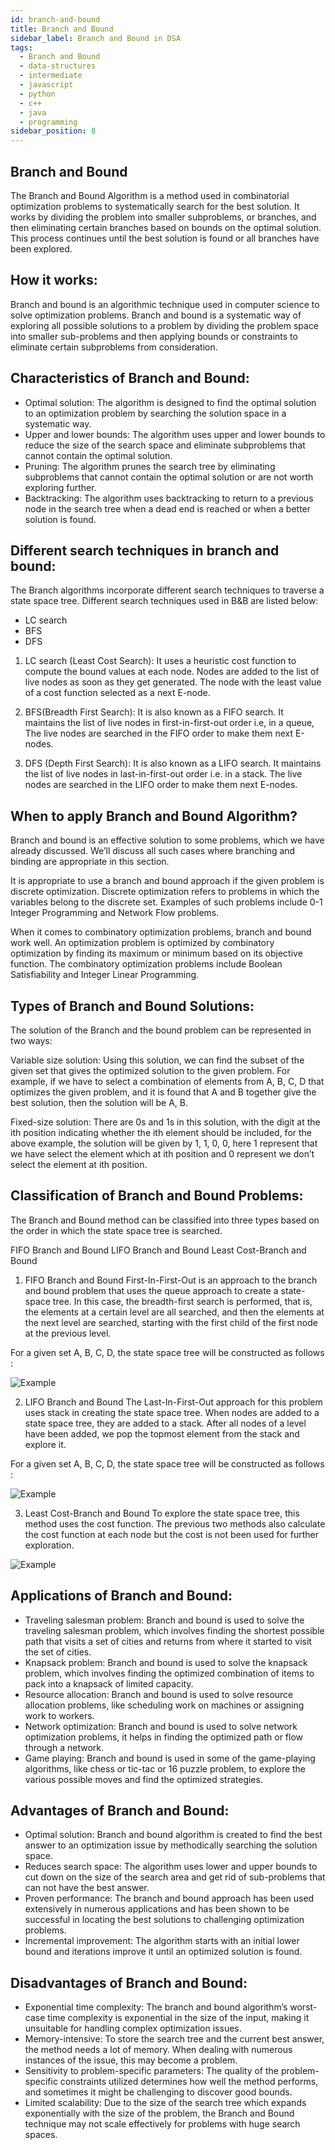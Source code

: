 ```yaml
---
id: branch-and-bound
title: Branch and Bound
sidebar_label: Branch and Bound in DSA
tags:
  - Branch and Bound
  - data-structures
  - intermediate
  - javascript
  - python
  - c++
  - java
  - programming
sidebar_position: 8
---
```


## Branch and Bound

The Branch and Bound Algorithm is a method used in combinatorial optimization problems to systematically search for the best solution. It works by dividing the problem into smaller subproblems, or branches, and then eliminating certain branches based on bounds on the optimal solution. This process continues until the best solution is found or all branches have been explored. 

## How it works:

Branch and bound is an algorithmic technique used in computer science to solve optimization problems. Branch and bound is a systematic way of exploring all possible solutions to a problem by dividing the problem space into smaller sub-problems and then applying bounds or constraints to eliminate certain subproblems from consideration.

## Characteristics of Branch and Bound:

- Optimal solution: The algorithm is designed to find the optimal solution to an optimization problem by searching the solution space in a systematic way.
- Upper and lower bounds: The algorithm uses upper and lower bounds to reduce the size of the search space and eliminate subproblems that cannot contain the optimal solution.
- Pruning: The algorithm prunes the search tree by eliminating subproblems that cannot contain the optimal solution or are not worth exploring further.
- Backtracking: The algorithm uses backtracking to return to a previous node in the search tree when a dead end is reached or when a better solution is found.

## Different search techniques in branch and bound:

The Branch  algorithms incorporate different search techniques to traverse a state space tree. Different search techniques used in B&B are listed below:

- LC search
- BFS
- DFS

1. LC search (Least Cost Search):
It uses a heuristic cost function to compute the bound values at each node. Nodes are added to the list of live nodes as soon as they get generated.
The node with the least value of a cost function selected as a next E-node.

2. BFS(Breadth First Search):
It is also known as a FIFO search.
It maintains the list of live nodes in first-in-first-out order i.e, in a queue, The live nodes are searched in the FIFO order to make them next E-nodes.

3. DFS (Depth First Search):
It is also known as a LIFO search.
It maintains the list of live nodes in last-in-first-out order i.e. in a stack.
The live nodes are searched in the LIFO order to make them next E-nodes.

## When to apply Branch and Bound Algorithm?

Branch and bound is an effective solution to some problems, which we have already discussed. We’ll discuss all such cases where branching and binding are appropriate in this section.

It is appropriate to use a branch and bound approach if the given problem is discrete optimization. Discrete optimization refers to problems in which the variables belong to the discrete set. Examples of such problems include 0-1 Integer Programming and Network Flow problems.

When it comes to combinatory optimization problems, branch and bound work well. An optimization problem is optimized by combinatory optimization by finding its maximum or minimum based on its objective function. The combinatory optimization problems include Boolean Satisfiability and Integer Linear Programming.

## Types of Branch and Bound Solutions:

The solution of the Branch and the bound problem can be represented in two ways:

Variable size solution: Using this solution, we can find the subset of the given set that gives the optimized solution to the given problem. For example, if we have to select a combination of elements from A, B, C, D that optimizes the given problem, and it is found that A and B together give the best solution, then the solution will be A, B.

Fixed-size solution: There are 0s and 1s in this solution, with the digit at the ith position indicating whether the ith element should be included, for the above example, the solution will be given by 1, 1, 0, 0, here 1 represent that we have select the element which at ith position and 0 represent we don’t select the element at ith position.

## Classification of Branch and Bound Problems:
The Branch and Bound method can be classified into three types based on the order in which the state space tree is searched. 

FIFO Branch and Bound
LIFO Branch and Bound
Least Cost-Branch and Bound

1. FIFO Branch and Bound
First-In-First-Out is an approach to the branch and bound problem that uses the queue approach to create a state-space tree. In this case, the breadth-first search is performed, that is, the elements at a certain level are all searched, and then the elements at the next level are searched, starting with the first child of the first node at the previous level.

For a given set A, B, C, D, the state space tree will be constructed as follows :

![Example](../../assets/bb1.png)

2. LIFO Branch and Bound
The Last-In-First-Out approach for this problem uses stack in creating the state space tree. When nodes are added to a state space tree, they are added to a stack. After all nodes of a level have been added, we pop the topmost element from the stack and explore it.

For a given set A, B, C, D, the state space tree will be constructed as follows :

![Example](../../assets/bb2.png)

3. Least Cost-Branch and Bound
To explore the state space tree, this method uses the cost function. The previous two methods also calculate the cost function at each node but the cost is not been used for further exploration.

![Example](../../assets/bb3.png)

## Applications of Branch and Bound:

- Traveling salesman problem: Branch and bound is used to solve the traveling salesman problem, which involves finding the shortest possible path that visits a set of cities and returns from where it started to visit the set of cities.
- Knapsack problem: Branch and bound is used to solve the knapsack problem, which involves finding the optimized combination of items to pack into a knapsack of limited capacity.
- Resource allocation: Branch and bound is used to solve resource allocation problems, like scheduling work on machines or assigning work to workers.
- Network optimization: Branch and bound is used to solve network optimization problems, it helps in finding the optimized path or flow through a network.
- Game playing: Branch and bound is used in some of the game-playing algorithms, like chess or tic-tac or 16 puzzle problem, to explore the various possible moves and find the optimized strategies.

## Advantages of Branch and Bound:

- Optimal solution: Branch and bound algorithm is created to find the best answer to an optimization issue by methodically searching the solution space.
- Reduces search space: The algorithm uses lower and upper bounds to cut down on the size of the search area and get rid of sub-problems that can not have the best answer.
- Proven performance: The branch and bound approach has been used extensively in numerous applications and has been shown to be successful in locating the best solutions to challenging optimization problems.
- Incremental improvement: The algorithm starts with an initial lower bound and iterations improve it until an optimized solution is found.

## Disadvantages of Branch and Bound:

- Exponential time complexity: The branch and bound algorithm’s worst-case time complexity is exponential in the size of the input, making it unsuitable for handling complex optimization issues.
- Memory-intensive: To store the search tree and the current best answer, the method needs a lot of memory. When dealing with numerous instances of the issue, this may become a problem.
- Sensitivity to problem-specific parameters: The quality of the problem-specific constraints utilized determines how well the method performs, and sometimes it might be challenging to discover good bounds.
- Limited scalability: Due to the size of the search tree which expands exponentially with the size of the problem, the Branch and Bound technique may not scale effectively for problems with huge search spaces.